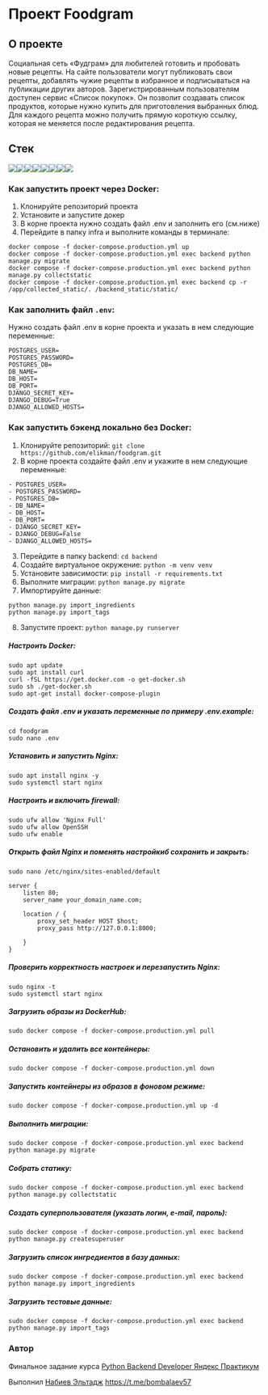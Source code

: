 #  Проект Foodgram

## О проекте

Социальная сеть «Фудграм» для любителей готовить и пробовать новые рецепты.
На сайте пользователи могут публиковать свои рецепты, добавлять чужие рецепты в избранное и подписываться на публикации других авторов. Зарегистрированным пользователям доступен сервис «Список покупок». Он позволит создавать список продуктов, которые нужно купить для приготовления выбранных блюд. Для каждого рецепта можно получить прямую короткую ссылку, которая не меняется после редактирования рецепта.

## Стек

<img src="https://img.shields.io/badge/Python-FFFFFF?style=for-the-badge&logo=python&logoColor=3776AB"/><img src="https://img.shields.io/badge/django-FFFFFF?style=for-the-badge&logo=django&logoColor=082E08"/><img src="https://img.shields.io/badge/Django REST Framework-FFFFFF?style=for-the-badge&logo=&logoColor=361508"/><img src="https://img.shields.io/badge/PostgreSQL-FFFFFF?style=for-the-badge&logo=PostgreSQL&logoColor=4169E1"/><img src="https://img.shields.io/badge/Nginx-FFFFFF?style=for-the-badge&logo=Nginx&logoColor=009639"/><img src="https://img.shields.io/badge/GitHub Actions-FFFFFF?style=for-the-badge&logo=GitHub Actions&logoColor=2088FF"/><img src="https://img.shields.io/badge/Docker-FFFFFF?style=for-the-badge&logo=Docker&logoColor=2496ED"/><img src="https://img.shields.io/badge/Yandex Cloud-FFFFFF?style=for-the-badge&logo=Yandex Cloud&logoColor=5282FF"/>


### Как запустить проект через Docker:

1. Клонируйте репозиторий проекта
2. Установите и запустите докер
3. В корне проекта нужно создать файл .env и заполнить его (см.ниже)
4. Перейдите в папку infra и выполните команды в терминале:
```
docker compose -f docker-compose.production.yml up 
docker compose -f docker-compose.production.yml exec backend python manage.py migrate
docker compose -f docker-compose.production.yml exec backend python manage.py collectstatic
docker compose -f docker-compose.production.yml exec backend cp -r /app/collected_static/. /backend_static/static/
```
### Как заполнить файл ```.env```:

Нужно создать файл .env в корне проекта и указать в нем следующие переменные:

```
POSTGRES_USER=
POSTGRES_PASSWORD=
POSTGRES_DB=
DB_NAME=
DB_HOST=
DB_PORT=
DJANGO_SECRET_KEY=
DJANGO_DEBUG=True
DJANGO_ALLOWED_HOSTS=
```

### Как запустить бэкенд локально без Docker:
1. Клонируйте репозиторий:
```git clone https://github.com/elikman/foodgram.git```
2. В корне проекта создайте файл .env и укажите в нем следующие переменные:
```
- POSTGRES_USER=
- POSTGRES_PASSWORD=
- POSTGRES_DB=
- DB_NAME=
- DB_HOST=
- DB_PORT=
- DJANGO_SECRET_KEY=
- DJANGO_DEBUG=False
- DJANGO_ALLOWED_HOSTS=
```
3. Перейдите в папку backend:
```cd backend```
4. Создайте виртуальное окружение:
```python -m venv venv```
5. Установите зависимости:
```pip install -r requirements.txt```
6. Выполните миграции:
```python manage.py migrate```
7. Импортируйте данные:
```
python manage.py import_ingredients
python manage.py import_tags
```
8. Запустите проект:
```python manage.py runserver```

##### Настроить Docker:
``` 
sudo apt update
sudo apt install curl
curl -fSL https://get.docker.com -o get-docker.sh
sudo sh ./get-docker.sh
sudo apt-get install docker-compose-plugin
```
##### Создать файл .env и указать переменные по примеру .env.example:
``` 
cd foodgram
sudo nano .env
```
##### Установить и запустить Nginx:
```
sudo apt install nginx -y
sudo systemctl start nginx
```
##### Настроить и включить firewall:
```
sudo ufw allow 'Nginx Full'
sudo ufw allow OpenSSH
sudo ufw enable
```
##### Открыть файл Nginx и поменять настройкиб сохранить и закрыть:
```
sudo nano /etc/nginx/sites-enabled/default
```
```
server {
    listen 80;
    server_name your_domain_name.com;
    
    location / {
        proxy_set_header HOST $host;
        proxy_pass http://127.0.0.1:8000;

    }
}
```
##### Проверить корректность настроек и перезапустить Nginx: 
```
sudo nginx -t
sudo systemctl start nginx
```
##### Загрузить образы из DockerHub:
```
sudo docker compose -f docker-compose.production.yml pull
```
##### Остановить и удалить все контейнеры:
```
sudo docker compose -f docker-compose.production.yml down
```
##### Запустить контейнеры из образов в фоновом режиме: 
```
sudo docker compose -f docker-compose.production.yml up -d
```
##### Выполнить миграции: 
``` 
sudo docker compose -f docker-compose.production.yml exec backend python manage.py migrate 
```
##### Собрать статику:
``` 
sudo docker compose -f docker-compose.production.yml exec backend python manage.py collectstatic
```
##### Создать суперпользователя (указать логин, e-mail, пароль):
``` 
sudo docker compose -f docker-compose.production.yml exec backend python manage.py createsuperuser 
```
##### Загрузить список ингредиентов в базу данных:
``` 
sudo docker compose -f docker-compose.production.yml exec backend python manage.py import_ingredients
``` 
##### Загрузить тестовые данные:
``` 
sudo docker compose -f docker-compose.production.yml exec backend python manage.py import_tags
``` 

### Автор
Финальное задание курса [Python Backend Developer Яндекс Практикум](https://practicum.yandex.ru/backend-developer-ab/)

Выполнил  [Набиев Эльтадж](https://github.com/elikman/foodgram.git) https://t.me/bombalaev57

